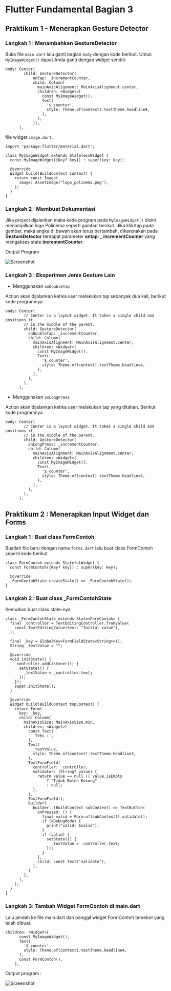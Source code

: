 # Flutter Fundamental Bagian 3

## Praktikum 1 - Menerapkan Gesture Detector 

### Langkah 1 : Menambahkan GestureDetector

Buka file `main.dart` lalu ganti bagian `body` dengan kode berikut. Untuk `MyImageWidget()` dapat Anda ganti dengan widget sendiri.

```
body: Center(
        child: GestureDetector(
            onTap: _incrementCounter,
            child: Column(
              mainAxisAlignment: MainAxisAlignment.center,
              children: <Widget>[
                const MyImageWidget(),
                Text(
                  '$_counter',
                  style: Theme.of(context).textTheme.headline4,
                ),
              ],
            )),
      ),
```

file widget `image.dart`.

```
import 'package:flutter/material.dart';

class MyImageWidget extends StatelessWidget {
  const MyImageWidget({Key? key}) : super(key: key);

  @override
  Widget build(BuildContext context) {
    return const Image(
      image: AssetImage("logo_polinema.png"),
    );
  }
}
```

### Langkah 2 : Membuat Dokumentasi

Jika project dijalankan maka kode program pada `MyImageWidget()` disini menampilkan logo Polinema seperti gambar berikut. Jika klik/tap pada gambar, maka angka di bawah akan terus bertambah, dikarenakan pada **GestureDetector** terdapat parameter **ontap: _ incrementCounter** yang mengakses state **incrementCounter**.

Output Program 

![Screenshot](images/01.png)

### Langkah 3 : Eksperimen Jenis Gesture Lain

- Menggunakan `onDoubleTap`

 Action akan dijalankan ketika user melakukan tap sebanyak dua kali, berikut kode programnya.
 
```
body: Center(
        // Center is a layout widget. It takes a single child and positions it
        // in the middle of the parent.
        child: GestureDetector(
          onDoubleTap: _incrementCounter,
          child: Column(
            mainAxisAlignment: MainAxisAlignment.center,
            children: <Widget>[
              const MyImageWidget(),
              Text(
                '$_counter',
                style: Theme.of(context).textTheme.headline4,
              ),
            ],
          ),
        ),
      ),
```

- Menggunakan `onLongPress`

Action akan dijalankan ketika user melakukan tap yang ditahan. Berikut kode programnya. 

```
body: Center(
        // Center is a layout widget. It takes a single child and positions it
        // in the middle of the parent.
        child: GestureDetector(
          onLongPress: _incrementCounter,
          child: Column(
            mainAxisAlignment: MainAxisAlignment.center,
            children: <Widget>[
              const MyImageWidget(),
              Text(
                '$_counter',
                style: Theme.of(context).textTheme.headline4,
              ),
            ],
          ),
        ),
      ),
```

## Praktikum 2 : Menerapkan Input Widget dan Forms

### Langkah 1 : Buat class FormContoh 

Buatlah file baru dengan nama `forms.dart` lalu buat class FormContoh seperti kode berikut

```
class FormContoh extends StatefulWidget {
  const FormContoh({Key? key}) : super(key: key);

  @override
  _FormContohState createState() => _FormContohState();
}
```

### Langkah 2 : Buat class _FormContohState

Kemudian buat class state-nya

```
class _FormContohState extends State<FormContoh> {
  final _controller = TextEditingController.fromValue(
    const TextEditingValue(text: "Initial value"),
  );

  final _key = GlobalKey<FormFieldState<String>>();
  String _textValue = "";

  @override
  void initState() {
    _controller.addListener(() {
      setState(() {
        _textValue = _controller.text;
      });
    });
    super.initState();
  }

  @override
  Widget build(BuildContext topContext) {
    return Form(
      key: _key,
      child: Column(
        mainAxisSize: MainAxisSize.min,
        children: <Widget>[
          const Text(
            'Teks :',
          ),
          Text(
            _textValue,
            style: Theme.of(context).textTheme.headline3,
          ),
          TextFormField(
            controller: _controller,
            validator: (String? value) {
              return value == null || value.isEmpty
                  ? "Tidak Boleh Kosong"
                  : null;
            },
          ),
          TextFormField(),
          Builder(
            builder: (BuildContext subContext) => TextButton(
              onPressed: () {
                final valid = Form.of(subContext)!.validate();
                if (kDebugMode) {
                  print("valid: $valid");
                }
                if (valid) {
                  setState(() {
                    _textValue = _controller.text;
                  });
                }
              },
              child: const Text("validate"),
            ),
          )
        ],
      ),
    );
  }
}
```

### Langkah 3: Tambah Widget FormContoh di main.dart

Lalu pindah ke file main.dart dan panggil widget FormContoh tersebut yang telah dibuat.

```
children: <Widget>[
      const MyImageWidget(),
      Text(
        '$_counter',
        style: Theme.of(context).textTheme.headline4,
      ),
      const FormContoh(),
    ],
 ```
 
 Output program : 
 
 ![Screenshot](images/02.png)
 
 
